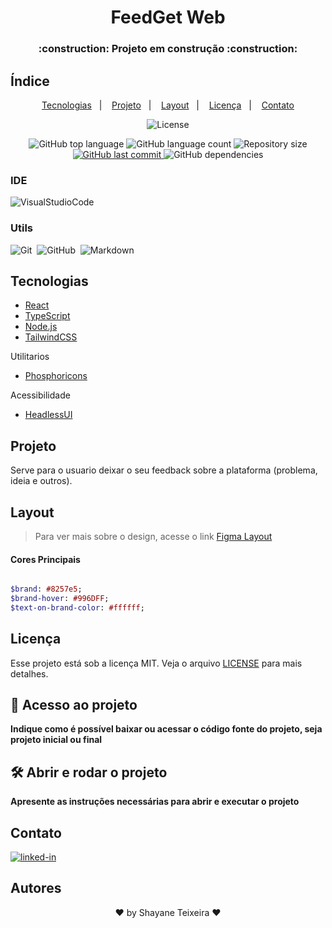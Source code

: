 <h1 align="center"> FeedGet Web</h1>

<h3 align="center"> :construction: Projeto em construção :construction: </h3>

## Índice

<p align="center">
  <a href="#tecnologias">Tecnologias</a>&nbsp;&nbsp;&nbsp;|&nbsp;&nbsp;&nbsp;
  <a href="#projeto">Projeto</a>&nbsp;&nbsp;&nbsp;|&nbsp;&nbsp;&nbsp;
  <a href="#layout">Layout</a>&nbsp;&nbsp;&nbsp;|&nbsp;&nbsp;&nbsp;
  <a href="#licença">Licença</a>&nbsp;&nbsp;&nbsp;|&nbsp;&nbsp;&nbsp;
  <a href="#contato">Contato</a>
</p>

<p align="center">
 <img  src="https://img.shields.io/static/v1?label=license&message=MIT&color=8257e5&labelColor=000" alt="License">
</p>

<p align="center">
  <img alt="GitHub top language" src="https://img.shields.io/github/languages/top/shateixeira/nlw-return-feedget?style=8257e5.svg">
  <img alt="GitHub language count" src="https://img.shields.io/github/languages/count/shateixeira/nlw-return-feedget?style=8257e5.svg">
  <img alt="Repository size" src="https://img.shields.io/github/repo-size/shateixeira/nlw-return-feedget?style=8257e5.svg">
  <a href="https://github.com/shateixeira/nlw-return-feedget/commits/master">
    <img alt="GitHub last commit" src="https://img.shields.io/github/last-commit/shateixeira/nlw-return-feedget?style=8257e5.svg">
  </a>
<img alt="GitHub dependencies" src="https://img.shields.io/depfu/dependencies/github/shateixeira/nlw-return-impulse-feedget?style=8257e5">
</p>

### IDE

![VisualStudioCode](https://img.shields.io/badge/-VisualStudioCode-8257e5?style=for-the-badge&logo=VisualStudioCode&logoColor=VisualStudioCode)

### Utils

![Git](https://img.shields.io/badge/-Git-8257e5?style=for-the-badge&logo=GIT&logoColor=git)&nbsp;
![GitHub](https://img.shields.io/badge/-GitHub-8257e5?style=for-the-badge&logo=GITHUB&logoColor=github)&nbsp;
![Markdown](https://img.shields.io/badge/-Markdown-8257e5?style=for-the-badge&logo=MARKDOWN&logoColor=Markdown)&nbsp;

## Tecnologias

- [React](https://pt-br.reactjs.org/)
- [TypeScript](https://www.typescriptlang.org/)
- [Node.js](https://nodejs.org/en/)
- [TailwindCSS](https://tailwindcss.com/docs/installation/using-postcss)

Utilitarios

- [Phosphoricons](https://phosphoricons.com/)

Acessibilidade

- [HeadlessUI](https://headlessui.dev/)

## Projeto

Serve para o usuario deixar o seu feedback sobre a plataforma (problema, ideia e outros).

## Layout

> Para ver mais sobre o design, acesse o link [Figma Layout](<https://www.figma.com/file/ntDzMjAFQPVXNtwH0wBmXK/Feedback-Widget-(Community)?node-id=100%3A2114>)

#### Cores Principais

```sass

$brand: #8257e5;
$brand-hover: #996DFF;
$text-on-brand-color: #ffffff;

```

## Licença

Esse projeto está sob a licença MIT. Veja o arquivo [LICENSE](../LICENSE) para mais detalhes.

## 📁 Acesso ao projeto

**Indique como é possível baixar ou acessar o código fonte do projeto, seja projeto inicial ou final**

## 🛠️ Abrir e rodar o projeto

**Apresente as instruções necessárias para abrir e executar o projeto**

## Contato

[![linked-in](https://img.shields.io/badge/Linkedin-8257e5?style=for-the-badge&logo=LinkedIn&logoColor=black)](https://www.linkedin.com/in/shayane-teixeira-4520b2196/)

## Autores

<p align="center">
♥ by Shayane Teixeira ♥
